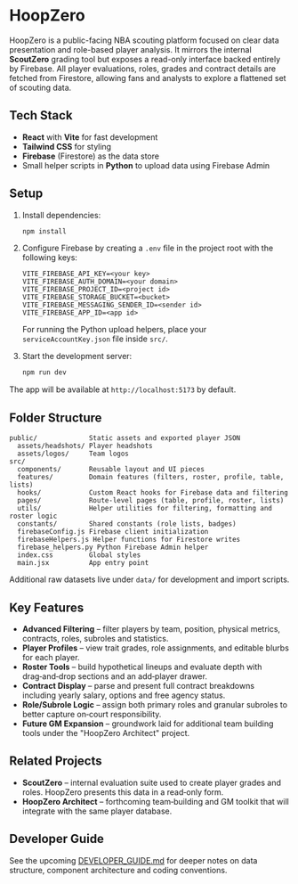 # HoopZero

HoopZero is a public-facing NBA scouting platform focused on clear data presentation and role-based player analysis. It mirrors the internal **ScoutZero** grading tool but exposes a read-only interface backed entirely by Firebase. All player evaluations, roles, grades and contract details are fetched from Firestore, allowing fans and analysts to explore a flattened set of scouting data.

## Tech Stack

- **React** with **Vite** for fast development
- **Tailwind CSS** for styling
- **Firebase** (Firestore) as the data store
- Small helper scripts in **Python** to upload data using Firebase Admin

## Setup

1. Install dependencies:

   ```bash
   npm install
   ```

2. Configure Firebase by creating a `.env` file in the project root with the following keys:

   ```
   VITE_FIREBASE_API_KEY=<your key>
   VITE_FIREBASE_AUTH_DOMAIN=<your domain>
   VITE_FIREBASE_PROJECT_ID=<project id>
   VITE_FIREBASE_STORAGE_BUCKET=<bucket>
   VITE_FIREBASE_MESSAGING_SENDER_ID=<sender id>
   VITE_FIREBASE_APP_ID=<app id>
   ```

   For running the Python upload helpers, place your `serviceAccountKey.json` file inside `src/`.

3. Start the development server:

   ```bash
   npm run dev
   ```

The app will be available at `http://localhost:5173` by default.

## Folder Structure

```
public/             Static assets and exported player JSON
  assets/headshots/ Player headshots
  assets/logos/     Team logos
src/
  components/       Reusable layout and UI pieces
  features/         Domain features (filters, roster, profile, table, lists)
  hooks/            Custom React hooks for Firebase data and filtering
  pages/            Route-level pages (table, profile, roster, lists)
  utils/            Helper utilities for filtering, formatting and roster logic
  constants/        Shared constants (role lists, badges)
  firebaseConfig.js Firebase client initialization
  firebaseHelpers.js Helper functions for Firestore writes
  firebase_helpers.py Python Firebase Admin helper
  index.css         Global styles
  main.jsx          App entry point
```

Additional raw datasets live under `data/` for development and import scripts.

## Key Features

- **Advanced Filtering** – filter players by team, position, physical metrics, contracts, roles, subroles and statistics.
- **Player Profiles** – view trait grades, role assignments, and editable blurbs for each player.
- **Roster Tools** – build hypothetical lineups and evaluate depth with drag‑and‑drop sections and an add‑player drawer.
- **Contract Display** – parse and present full contract breakdowns including yearly salary, options and free agency status.
- **Role/Subrole Logic** – assign both primary roles and granular subroles to better capture on‑court responsibility.
- **Future GM Expansion** – groundwork laid for additional team building tools under the "HoopZero Architect" project.

## Related Projects

- **ScoutZero** – internal evaluation suite used to create player grades and roles. HoopZero presents this data in a read‑only form.
- **HoopZero Architect** – forthcoming team‑building and GM toolkit that will integrate with the same player database.

## Developer Guide

See the upcoming [DEVELOPER_GUIDE.md](DEVELOPER_GUIDE.md) for deeper notes on data structure, component architecture and coding conventions.
